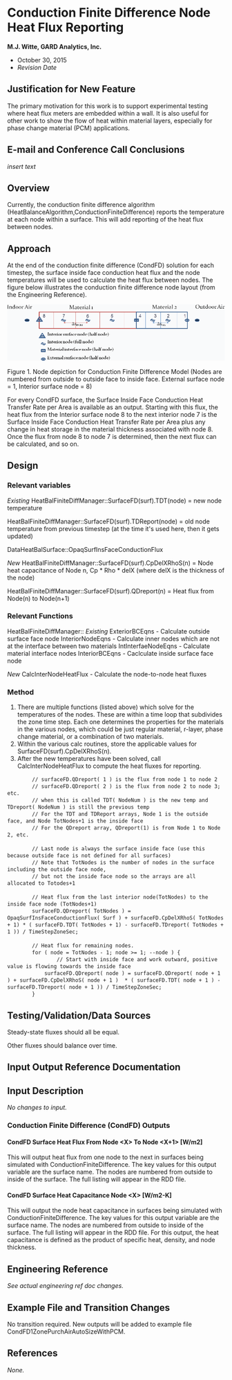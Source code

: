 Conduction Finite Difference Node Heat Flux Reporting
================

**M.J. Witte, GARD Analytics, Inc.**

 - October 30, 2015
 - *Revision Date*
 

## Justification for New Feature ##

The primary motivation for this work is to support experimental testing where heat flux meters are embedded within a wall. It is also useful for other work to show the flow of heat within material layers, especially for phase change material (PCM) applications.

## E-mail and  Conference Call Conclusions ##

*insert text*

## Overview ##

Currently, the conduction finite difference algorithm (HeatBalanceAlgorithm,ConductionFiniteDifference) reports the temperature at each node within a surface.  This will add reporting of the heat flux between nodes.

## Approach ##

At the end of the conduction finite difference (CondFD) solution for each timestep, the surface inside face conduction heat flux and the node temperatures will be used to calculate the heat flux between nodes.  The figure below illustrates the conduction finite difference node layout (from the Engineering Reference).


![CondFD Nodes adapted from Engineering Reference](CondFDNodeFluxOutput-CondFDNodes-image176.png)

Figure 1. Node depiction for Conduction Finite Difference Model (Nodes are numbered from outside to outside face to inside face.  External surface node = 1, Interior surface node = 8)

For every CondFD surface, the Surface Inside Face Conduction Heat Transfer Rate per Area is available as an output. Starting with this flux, the heat flux from the Interior surface node 8 to the next interior node 7 is the Surface Inside Face Conduction Heat Transfer Rate per Area plus any change in heat storage in the material thickness associated with node 8.  Once the flux from node 8 to node 7 is determined, then the next flux can be calculated, and so on.

## Design ##

### Relevant variables ###

*Existing*
HeatBalFiniteDiffManager::SurfaceFD(surf).TDT(node) = new node temperature

HeatBalFiniteDiffManager::SurfaceFD(surf).TDReport(node) = old node temperature from previous timestep (at the time it's used here, then it gets updated)

DataHeatBalSurface::OpaqSurfInsFaceConductionFlux

*New*
HeatBalFiniteDiffManager::SurfaceFD(surf).CpDelXRhoS(n) = Node heat capacitance of Node n, Cp \* Rho \* delX (where delX is the thickness of the node)

HeatBalFiniteDiffManager::SurfaceFD(surf).QDreport(n) = Heat flux from Node(n) to Node(n+1)

### Relevant Functions ###
HeatBalFiniteDiffManager::
*Existing*
ExteriorBCEqns - Calculate outside surface face node
InteriorNodeEqns - Calculate inner nodes which are not at the interface between two materials
IntInterfaeNodeEqns - Calculate material interface nodes
InteriorBCEqns - Caclculate inside surface face node

*New*
CalcInterNodeHeatFlux - Calculate the node-to-node heat fluxes

### Method ###
1. There are multiple functions (listed above) which solve for the temperatures of the nodes.  These are within a time loop that subdivides the zone time step. Each one determines the properties for the materials in the various nodes, which could be just regular material, r-layer, phase change material, or a combination of two materials.
2. Within the various calc routines, store the applicable values for SurfaceFD(surf).CpDelXRhoS(n).
3. After the new temperatures have been solved, call CalcInterNodeHeatFlux to compute the heat fluxes for reporting.

```
		// surfaceFD.QDreport( 1 ) is the flux from node 1 to node 2
        // surfaceFD.QDreport( 2 ) is the flux from node 2 to node 3; etc.
		// when this is called TDT( NodeNum ) is the new temp and TDreport( NodeNum ) is still the previous temp
		// For the TDT and TDReport arrays, Node 1 is the outside face, and Node TotNodes+1 is the inside face
		// For the QDreport array, QDreport(1) is from Node 1 to Node 2, etc.

		// Last node is always the surface inside face (use this because outside face is not defined for all surfaces)
		// Note that TotNodes is the number of nodes in the surface including the outside face node,
        // but not the inside face node so the arrays are all allocated to Totodes+1

		// Heat flux from the last interior node(TotNodes) to the inside face node (TotNodes+1)
		surfaceFD.QDreport( TotNodes ) = OpaqSurfInsFaceConductionFlux( Surf ) + surfaceFD.CpDelXRhoS( TotNodes + 1) * ( surfaceFD.TDT( TotNodes + 1) - surfaceFD.TDreport( TotNodes + 1 )) / TimeStepZoneSec;

		// Heat flux for remaining nodes.
		for ( node = TotNodes - 1; node >= 1; --node ) {
				// Start with inside face and work outward, positive value is flowing towards the inside face
			surfaceFD.QDreport( node ) = surfaceFD.QDreport( node + 1 ) + surfaceFD.CpDelXRhoS( node + 1 )  * ( surfaceFD.TDT( node + 1 ) - surfaceFD.TDreport( node + 1 )) / TimeStepZoneSec;
		}
```

## Testing/Validation/Data Sources ##

Steady-state fluxes should all be equal.

Other fluxes should balance over time.

## Input Output Reference Documentation ##



## Input Description ##

*No changes to input.*

### Conduction Finite Difference (CondFD) Outputs

#### CondFD Surface Heat Flux From Node &lt;X&gt; To Node &lt;X+1&gt; [W/m2]

This will output heat flux from one node to the next in surfaces being simulated with ConductionFiniteDifference. The key values for this output variable are the surface name. The nodes are numbered from outside to inside of the surface. The full listing will appear in the RDD file.

#### CondFD Surface Heat Capacitance Node &lt;X&gt; [W/m2-K]

This will output the node heat capacitance in surfaces being simulated with ConductionFiniteDifference. The key values for this output variable are the surface name. The nodes are numbered from outside to inside of the surface. The full listing will appear in the RDD file. For this output, the heat capacitance is defined as the product of specific heat, density, and node thickness.

## Engineering Reference ##

*See actual engineering ref doc changes.*

## Example File and Transition Changes ##

No transition required.  New outputs will be added to example file CondFD1ZonePurchAirAutoSizeWithPCM.

## References ##

*None.*
